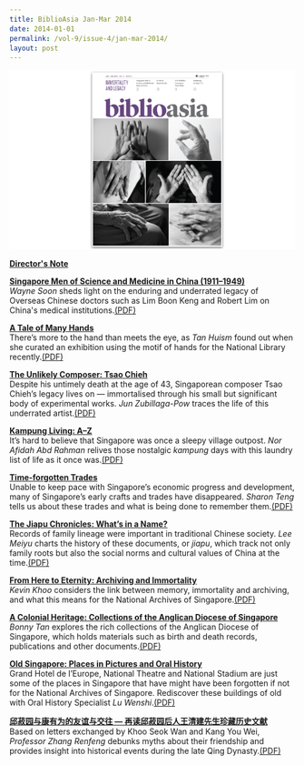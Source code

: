 ```yaml
---
title: BiblioAsia Jan-Mar 2014
date: 2014-01-01
permalink: /vol-9/issue-4/jan-mar-2014/
layout: post
---
```

<img src="/images/vol-9-issue-4/background/covered.jpg">

[<b>Director's Note</b>](/vol-9/issue-4/jan-march-2014/director-note)

[<b>Singapore Men of Science and Medicine in China (1911–1949)</b>](/vol-9/issue-4/jan-march-2014/overseas-chinese)<br><i>Wayne Soon</i> sheds light on the enduring and underrated legacy of Overseas Chinese doctors such as Lim Boon Keng and Robert Lim on China's medical institutions.[(PDF)](/files/pdf/vol-9/issue-4/v9-issue4_ScienceMedicine.pdf)

[<b>A Tale of Many Hands</b>](/vol-9/issue-4/jan-march-2014/nlb-hands-exhibition)<br>There’s more to the hand than meets the eye, as <i>Tan Huism</i> found out when she curated an exhibition using the motif of hands for the National Library recently.[(PDF)](/files/pdf/vol-9/issue-4/v9-issue4_ManyHands.pdf)

[<b>The Unlikely Composer: Tsao Chieh</b>](/vol-9/issue-4/jan-march-2014/tsao-chieh-singapore-composer)<br>Despite his untimely death at the age of 43, Singaporean composer Tsao Chieh’s legacy lives on — immortalised through his small but significant body of experimental works. <i>Jun Zubillaga-Pow</i> traces the life of this underrated artist.[(PDF)](/files/pdf/vol-9/issue-4/v9-issue4_TsaoChieh.pdf)

[<b>Kampung Living: A–Z</b>](/vol-9/issue-4/jan-march-2014/kampung-living-singapore)<br>It’s hard to believe that Singapore was once a sleepy village outpost. <i>Nor Afidah Abd Rahman</i> relives those nostalgic <i>kampung</i> days with this laundry list of life as it once was.[(PDF)](/files/pdf/vol-9/issue-4/v9-issue4_KampongLiving.pdf)

[<b>Time-forgotten Trades</b>](/vol-9/issue-4/jan-march-2014/forgotten-trades-singapore)<br>Unable to keep pace with Singapore’s economic progress and development, many of Singapore’s early crafts and trades have disappeared. <i>Sharon Teng</i> tells us about these trades and what is being done to remember them.[(PDF)](/files/pdf/vol-9/issue-4/v9-issue4_ForgottenTrades.pdf)

[<b>The Jiapu Chronicles: What’s in a Name?</b>](/vol-9/issue-4/jan-march-2014/jiapu-chinese-family-lineage)<br>Records of family lineage were important in traditional Chinese society. <i>Lee Meiyu</i> charts the history of these documents, or <i>jiapu</i>, which track not only family roots but also the social norms and cultural values of China at the time.[(PDF)](/files/pdf/vol-9/issue-4/v9-issue4_JiapuChronicles.pdf)

[<b>From Here to Eternity: Archiving and Immortality</b>](/vol-9/issue-4/jan-march-2014/national-archives-singapore)<br><i>Kevin Khoo</i> considers the link between memory, immortality and archiving, and what this means for the National Archives of Singapore.[(PDF)](/files/pdf/vol-9/issue-4/v9-issue4_Eternity.pdf)

[<b> A Colonial Heritage:  Collections of the  Anglican Diocese of Singapore</b>](/vol-9/issue-4/jan-march-2014/sg-anglican-archives)<br><i>Bonny Tan</i> explores the rich collections of the Anglican Diocese of Singapore, which holds materials such as birth and death records, publications and other documents.[(PDF)](/files/pdf/vol-9/issue-4/v9-issue4_ColonialHeritage.pdf)

[<b>Old Singapore: Places in Pictures and Oral History</b>](/vol-9/issue-4/jan-march-2014/old-singapore-buildings-photos)<br>Grand Hotel de l’Europe, National Theatre and National Stadium are just some of the places in Singapore that have might have been forgotten if not for the National Archives of Singapore. Rediscover these buildings of old with Oral History Specialist <i>Lu Wenshi</i>.[(PDF)](/files/pdf/vol-9/issue-4/v9-issue4_OldSingapore.pdf)

[<b>邱菽园与康有为的友谊与交往 — 再读邱菽园后人王清建先生珍藏历史文献</b>](/vol-9/issue-4/jan-march-2014/khoo-seok-wan-kang-you-wei)<br>Based on letters exchanged by Khoo Seok Wan and Kang You Wei, <i>Professor Zhang Renfeng</i> debunks myths about their friendship and provides insight into historical events during the late Qing Dynasty.[(PDF)](/files/pdf/vol-9/issue-4/v9-issue4_Chinese.pdf)